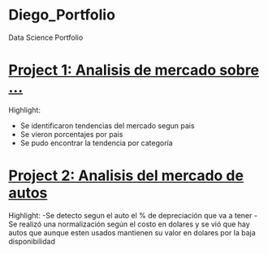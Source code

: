 # Diego_Portfolio
Data Science Portfolio 

# [Project 1: Analisis de mercado sobre ... ](https://github.com/Di3g0s/df-factory)

Highlight:
- Se identificaron tendencias del mercado segun pais
- Se vieron porcentajes por pais
- Se pudo encontrar la tendencia por categoría

# [Project 2: Analisis del mercado de autos](https://github.com/Di3g0s/RebrickChallenge)

Highlight:
-Se detecto segun el auto el % de depreciación que va a tener
-Se realizó una normalización según el costo en dolares y se vió que hay autos que aunque esten usados mantienen su valor en dolares por la baja disponibilidad

